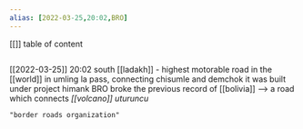 ```yaml
---
alias: [2022-03-25,20:02,BRO]
---
```

[[]]
table of content
```toc
```

[[2022-03-25]] 20:02
south [[ladakh]] - highest motorable road in the [[world]]
in umling la pass, connecting chisumle and demchok
it was built under project himank
BRO broke the previous record of [[bolivia]] --> a road which connects *[[volcano]] uturuncu*
```query
"border roads organization"
```